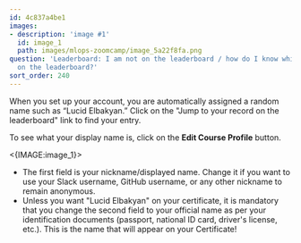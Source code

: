 ```yaml
---
id: 4c837a4be1
images:
- description: 'image #1'
  id: image_1
  path: images/mlops-zoomcamp/image_5a22f8fa.png
question: 'Leaderboard: I am not on the leaderboard / how do I know which one I am
  on the leaderboard?'
sort_order: 240
---
```


When you set up your account, you are automatically assigned a random name such as “Lucid Elbakyan.” Click on the "Jump to your record on the leaderboard" link to find your entry.

To see what your display name is, click on the **Edit Course Profile** button.

<{IMAGE:image_1}>

- The first field is your nickname/displayed name. Change it if you want to use your Slack username, GitHub username, or any other nickname to remain anonymous.
- Unless you want "Lucid Elbakyan" on your certificate, it is mandatory that you change the second field to your official name as per your identification documents (passport, national ID card, driver's license, etc.). This is the name that will appear on your Certificate!